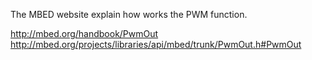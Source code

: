 The MBED website explain how works the PWM function.

http://mbed.org/handbook/PwmOut
http://mbed.org/projects/libraries/api/mbed/trunk/PwmOut.h#PwmOut